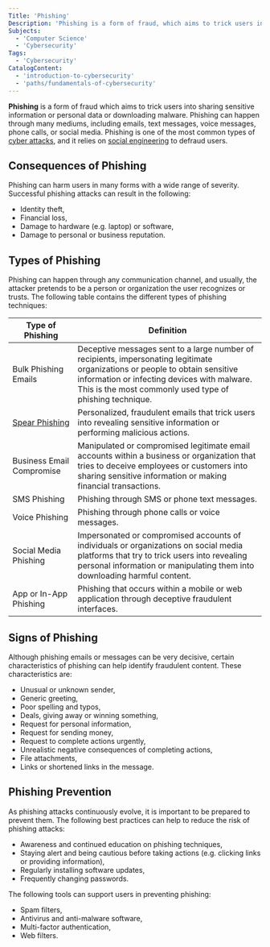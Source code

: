```yaml
---
Title: 'Phishing'
Description: 'Phishing is a form of fraud, which aims to trick users into sharing sensitive information or personal data or downloading malware.'
Subjects:
  - 'Computer Science'
  - 'Cybersecurity'
Tags:
  - 'Cybersecurity'
CatalogContent:
  - 'introduction-to-cybersecurity'
  - 'paths/fundamentals-of-cybersecurity'
---
```


**Phishing** is a form of fraud which aims to trick users into sharing sensitive information or personal data or downloading malware. Phishing can happen through many mediums, including emails, text messages, voice messages, phone calls, or social media. Phishing is one of the most common types of [cyber attacks](https://www.codecademy.com/resources/docs/cybersecurity/cyber-attack), and it relies on [social engineering](https://www.codecademy.com/resources/docs/cybersecurity/social-engineering) to defraud users.

## Consequences of Phishing

Phishing can harm users in many forms with a wide range of severity. Successful phishing attacks can result in the following:

- Identity theft,
- Financial loss,
- Damage to hardware (e.g. laptop) or software,
- Damage to personal or business reputation.

## Types of Phishing

Phishing can happen through any communication channel, and usually, the attacker pretends to be a person or organization the user recognizes or trusts. The following table contains the different types of phishing techniques:

| Type of Phishing          | Definition |
| --------------------------| -----------|
| Bulk Phishing Emails      | Deceptive messages sent to a large number of recipients, impersonating legitimate organizations or people to obtain sensitive information or infecting devices with malware. This is the most commonly used type of phishing technique. |
| [Spear Phishing](https://www.codecademy.com/resources/docs/cybersecurity/spear-phishing)             | Personalized, fraudulent emails that trick users into revealing sensitive information or performing malicious actions. |
| Business Email Compromise | Manipulated or compromised legitimate email accounts within a business or organization that tries to deceive employees or customers into sharing sensitive information or making financial transactions. |
| SMS Phishing              | Phishing through SMS or phone text messages. |
| Voice Phishing            | Phishing through phone calls or voice messages. |
| Social Media Phishing     | Impersonated or compromised accounts of individuals or organizations on social media platforms that try to trick users into revealing personal information or manipulating them into downloading harmful content. |
| App or In-App Phishing    | Phishing that occurs within a mobile or web application through deceptive fraudulent interfaces. |

## Signs of Phishing

Although phishing emails or messages can be very decisive, certain characteristics of phishing can help identify fraudulent content. These characteristics are:

- Unusual or unknown sender,
- Generic greeting,
- Poor spelling and typos,
- Deals, giving away or winning something,
- Request for personal information,
- Request for sending money,
- Request to complete actions urgently,
- Unrealistic negative consequences of completing actions,
- File attachments,
- Links or shortened links in the message.

## Phishing Prevention

As phishing attacks continuously evolve, it is important to be prepared to prevent them. The following best practices can help to reduce the risk of phishing attacks:

- Awareness and continued education on phishing techniques,
- Staying alert and being cautious before taking actions (e.g. clicking links or providing information),
- Regularly installing software updates,
- Frequently changing passwords.

The following tools can support users in preventing phishing:

- Spam filters,
- Antivirus and anti-malware software,
- Multi-factor authentication,
- Web filters.
